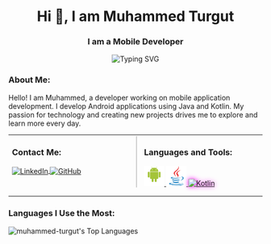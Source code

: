 <h1 align="center">Hi 👋, I am Muhammed Turgut</h1>
<h3 align="center">I am a Mobile Developer</h3>

<p align="center">
  <img src="https://readme-typing-svg.herokuapp.com?color=%2336BCF7&lines=I+am+developing+mobile+applications;Java%2C+Kotlin+and+Android" alt="Typing SVG" />
</p>

<h3 align="left">About Me:</h3>
<p align="left">
 Hello! I am Muhammed, a developer working on mobile application development. I develop Android applications using Java and Kotlin. My passion for technology and creating new projects drives me to explore and learn more every day.
</p>

<table width="100%">
  <tr>
    <td valign="top" align="left" width="50%">
      <h3>Contact Me:</h3>
      <p align="left">
        <a href="https://www.linkedin.com/in/muhammed-turgut/" target="blank">
          <img align="center" src="https://raw.githubusercontent.com/rahuldkjain/github-profile-readme-generator/master/src/images/icons/Social/linked-in-alt.svg" alt="LinkedIn" height="30" width="40" />
        </a>
        <a href="https://github.com/muhammed-turgut" target="blank">
          <img align="center" src="https://raw.githubusercontent.com/rahuldkjain/github-profile-readme-generator/master/src/images/icons/Social/github.svg" alt="GitHub" height="30" width="40" />
        </a>
      </p>
    </td>
    <td valign="top" align="center" width="1%">
      <hr style="border: 1px solid #ccc; height: 100px; margin: 0;">
    </td>
    <td valign="top" align="left" width="50%">
      <h3>Languages and Tools:</h3>
      <p align="left">
        <a href="https://developer.android.com" target="_blank" rel="noreferrer">
          <img src="https://raw.githubusercontent.com/devicons/devicon/master/icons/android/android-original-wordmark.svg" alt="Android" width="40" height="40"/>
        </a>
        <a href="https://www.java.com" target="_blank" rel="noreferrer">
          <img src="https://raw.githubusercontent.com/devicons/devicon/master/icons/java/java-original.svg" alt="Java" width="40" height="40"/>
        </a>
        <a href="https://kotlinlang.org" target="_blank" rel="noreferrer">
          <img src="https://www.vectorlogo.zone/logos/kotlinlang/kotlinlang-icon.svg" alt="Kotlin" width="40" height="40" style="filter: drop-shadow(0 0 5px rgb(255, 0, 255));"/>
        </a>
      </p>
    </td>
  </tr>
</table>

<h3 align="left">Languages I Use the Most:</h3>
<p align="left">
  <img src="https://github-readme-stats.vercel.app/api/top-langs/?username=muhammed-turgut&layout=compact&langs_count=8&theme=tokyonight" alt="muhammed-turgut's Top Languages" />
</p>
